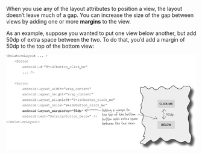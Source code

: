 When you use any of the layout attributes to position a view, the layout doesn’t leave much of a gap. You can increase the size of the gap between views by adding one or more **margins** to the view.

As an example, suppose you wanted to put one view below another, but add 50dp of extra space between the two. To do that, you’d add a margin of 50dp to the top of the bottom view:


![](.guides/img/25.png)